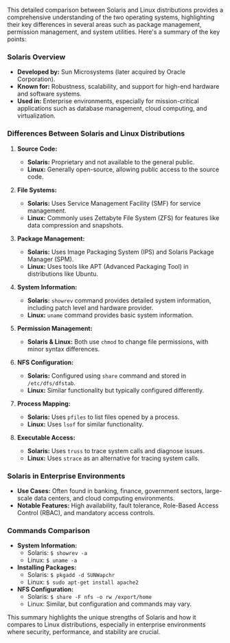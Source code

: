 This detailed comparison between Solaris and Linux distributions provides a comprehensive understanding of the two operating systems, highlighting their key differences in several areas such as package management, permission management, and system utilities. Here's a summary of the key points:

### Solaris Overview

- **Developed by:** Sun Microsystems (later acquired by Oracle Corporation).
- **Known for:** Robustness, scalability, and support for high-end hardware and software systems.
- **Used in:** Enterprise environments, especially for mission-critical applications such as database management, cloud computing, and virtualization.

### Differences Between Solaris and Linux Distributions

1. **Source Code:**
    
    - **Solaris:** Proprietary and not available to the general public.
    - **Linux:** Generally open-source, allowing public access to the source code.
2. **File Systems:**
    
    - **Solaris:** Uses Service Management Facility (SMF) for service management.
    - **Linux:** Commonly uses Zettabyte File System (ZFS) for features like data compression and snapshots.
3. **Package Management:**
    
    - **Solaris:** Uses Image Packaging System (IPS) and Solaris Package Manager (SPM).
    - **Linux:** Uses tools like APT (Advanced Packaging Tool) in distributions like Ubuntu.
4. **System Information:**
    
    - **Solaris:** `showrev` command provides detailed system information, including patch level and hardware provider.
    - **Linux:** `uname` command provides basic system information.
5. **Permission Management:**
    
    - **Solaris & Linux:** Both use `chmod` to change file permissions, with minor syntax differences.
6. **NFS Configuration:**
    
    - **Solaris:** Configured using `share` command and stored in `/etc/dfs/dfstab`.
    - **Linux:** Similar functionality but typically configured differently.
7. **Process Mapping:**
    
    - **Solaris:** Uses `pfiles` to list files opened by a process.
    - **Linux:** Uses `lsof` for similar functionality.
8. **Executable Access:**
    
    - **Solaris:** Uses `truss` to trace system calls and diagnose issues.
    - **Linux:** Uses `strace` as an alternative for tracing system calls.

### Solaris in Enterprise Environments

- **Use Cases:** Often found in banking, finance, government sectors, large-scale data centers, and cloud computing environments.
- **Notable Features:** High availability, fault tolerance, Role-Based Access Control (RBAC), and mandatory access controls.

### Commands Comparison

- **System Information:**
    - Solaris: `$ showrev -a`
    - Linux: `$ uname -a`
- **Installing Packages:**
    - Solaris: `$ pkgadd -d SUNWapchr`
    - Linux: `$ sudo apt-get install apache2`
- **NFS Configuration:**
    - Solaris: `$ share -F nfs -o rw /export/home`
    - Linux: Similar, but configuration and commands may vary.

This summary highlights the unique strengths of Solaris and how it compares to Linux distributions, especially in enterprise environments where security, performance, and stability are crucial.